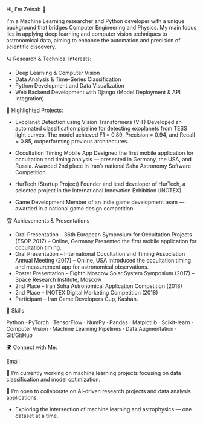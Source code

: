 Hi, I'm Zeinab 👋

I'm a Machine Learning researcher and Python developer with a unique background that bridges Computer Engineering and Physics.
My main focus lies in applying deep learning and computer vision techniques to astronomical data, aiming to enhance the automation and precision of scientific discovery.

🪐 Research & Technical Interests:

- Deep Learning & Computer Vision
- Data Analysis & Time-Series Classification
- Python Development and Data Visualization
- Web Backend Development with Django (Model Deployment & API Integration)

🚀 Highlighted Projects:

- Exoplanet Detection using Vision Transformers (ViT)
 Developed an automated classification pipeline for detecting exoplanets from TESS light curves.
 The model achieved F1 = 0.89, Precision = 0.94, and Recall = 0.85, outperforming previous architectures.

- Occultation Timing Mobile App
 Designed the first mobile application for occultation and timing analysis — presented in Germany, the USA, and Russia.
 Awarded 2nd place in Iran’s national Saha Astronomy Software Competition.

- HurTech (Startup Project)
 Founder and lead developer of HurTech, a selected project in the International Innovation Exhibition (INOTEX).

- Game Development
 Member of an indie game development team — awarded in a national game design competition.

🏆 Achievements & Presentations
- Oral Presentation – 36th European Symposium for Occultation Projects (ESOP 2017) – Online, Germany
   Presented the first mobile application for occultation timing.
- Oral Presentation – International Occultation and Timing Association Annual Meeting (2017) – Online, USA
   Introduced the occultation timing and measurement app for astronomical observations.
- Poster Presentation – Eighth Moscow Solar System Symposium (2017) – Space Research Institute, Moscow
- 2nd Place – Iran Soha Astronomical Application Competition (2018)
- 2nd Place – INOTEX Digital Marketing Competition (2018)
- Participant – Iran Game Developers Cup, Kashan.

🧠 Skills

Python · PyTorch · TensorFlow · NumPy · Pandas · Matplotlib · Scikit-learn ·
Computer Vision · Machine Learning Pipelines · Data Augmentation · Git/GitHub


🌍 Connect with Me:

[Email](zslesnai@gmail.com)

🔭 I’m currently working on machine learning projects focusing on data classification and model optimization.

👯 I’m open to collaborate on AI-driven research projects and data analysis applications.

- Exploring the intersection of machine learning and astrophysics — one dataset at a time.
